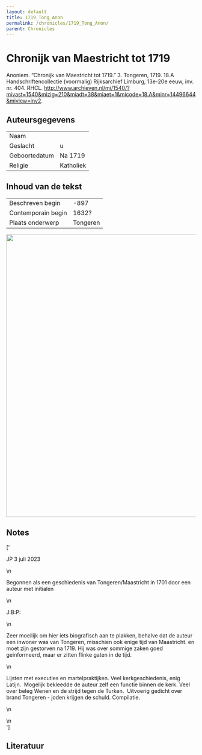 ```yaml
---
layout: default
title: 1719_Tong_Anon
permalink: /chronicles/1719_Tong_Anon/
parent: Chronicles
--- 
```



# Chronijk van Maestricht tot 1719 

Anoniem. “Chronijk van Maestricht tot 1719.” 3. Tongeren, 1719. 18.A  Handschriftencollectie (voormalig) Rijksarchief Limburg, 13e-20e eeuw, inv. nr. 404. RHCL. http://www.archieven.nl/mi/1540/?mivast=1540&mizig=210&miadt=38&miaet=1&micode=18.A&minr=14496644&miview=inv2. 

## Auteursgegevens 

| | | 
| --------------- | --------------- | 
| Naam |   | 
| Geslacht | u | 
 | Geboortedatum | Na 1719 | 
| Religie | Katholiek | 

## Inhoud van de tekst 

| | | 
| --------------- | --------------- | 
| Beschreven begin | -897 | 
| Contemporain begin | 1632? | 
| Plaats onderwerp | Tongeren | 

[<img src="..\..\barplots_chronicles\1719_Tong_Anon.jpg" width="750"/>](..\..\barplots_chronicles\1719_Tong_Anon.jpg) 

## Notes 

['<div data-schema-version="8"><p>JP 3 juli 2023</p>\n<p>Begonnen als een geschiedenis van Tongeren/Maastricht in 1701 door een auteur met initialen</p>\n<p>J:B:P:</p>\n<p>Zeer moeilijk om hier iets biografisch aan te plakken, behalve dat de auteur een inwoner was van Tongeren, misschien ook enige tijd van Maastricht. en moet zijn gestorven na 1719. Hij was over sommige zaken goed geinformeerd, maar er zitten flinke gaten in de tijd. </p>\n<p>Lijsten met executies en martelpraktijken. Veel kerkgeschiedenis, enig Latijn. &nbsp;Mogelijk bekleedde de auteur zelf een functie binnen de kerk. Veel over beleg Wenen en de strijd tegen de Turken. &nbsp;Uitvoerig gedicht over brand Tongeren - joden krijgen de schuld. Compilatie. </p>\n<p></p>\n</div>'] 

## Literatuur 

